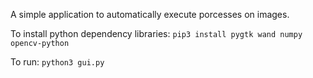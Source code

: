A simple application to automatically execute porcesses on images.

To install python dependency libraries: 
`pip3 install pygtk wand numpy opencv-python`

To run:
`python3 gui.py`
